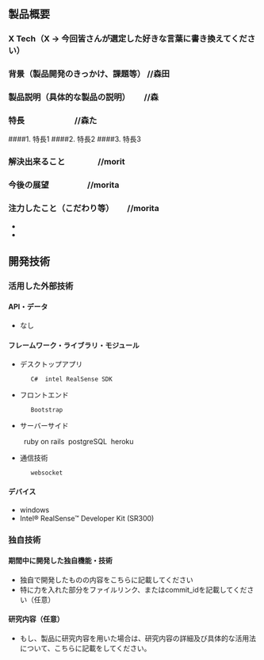 ## 製品概要
### X Tech（X → 今回皆さんが選定した好きな言葉に書き換えてください）

### 背景（製品開発のきっかけ、課題等） //森田
### 製品説明（具体的な製品の説明）　　 //森
### 特長                          //森た
####1. 特長1
####2. 特長2
####3. 特長3

### 解決出来ること                 //morit
### 今後の展望                    //morita
### 注力したこと（こだわり等）       //morita
* 
* 

## 開発技術

### 活用した外部技術
#### API・データ
* なし

#### フレームワーク・ライブラリ・モジュール
* デスクトップアプリ

         C#  intel RealSense SDK

* フロントエンド

         Bootstrap

* サーバーサイド

         ruby on rails  postgreSQL  heroku  

* 通信技術

         websocket

#### デバイス
* windows
* Intel® RealSense™ Developer Kit (SR300)

### 独自技術

#### 期間中に開発した独自機能・技術
* 独自で開発したものの内容をこちらに記載してください
* 特に力を入れた部分をファイルリンク、またはcommit_idを記載してください（任意）

#### 研究内容（任意）
* もし、製品に研究内容を用いた場合は、研究内容の詳細及び具体的な活用法について、こちらに記載をしてください。
